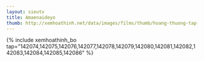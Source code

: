 ```yaml
---
layout: sieutv
title: Amaenaideyo
thumb: http://xemhoathinh.net/data/images/films/thumb/hoang-thuong-tap-su-amaenaideyo-2009.jpg
---
```

{% include xemhoathinh_bo tap="142074,142075,142076,142077,142078,142079,142080,142081,142082,142083,142084,142085,142086" %} 
